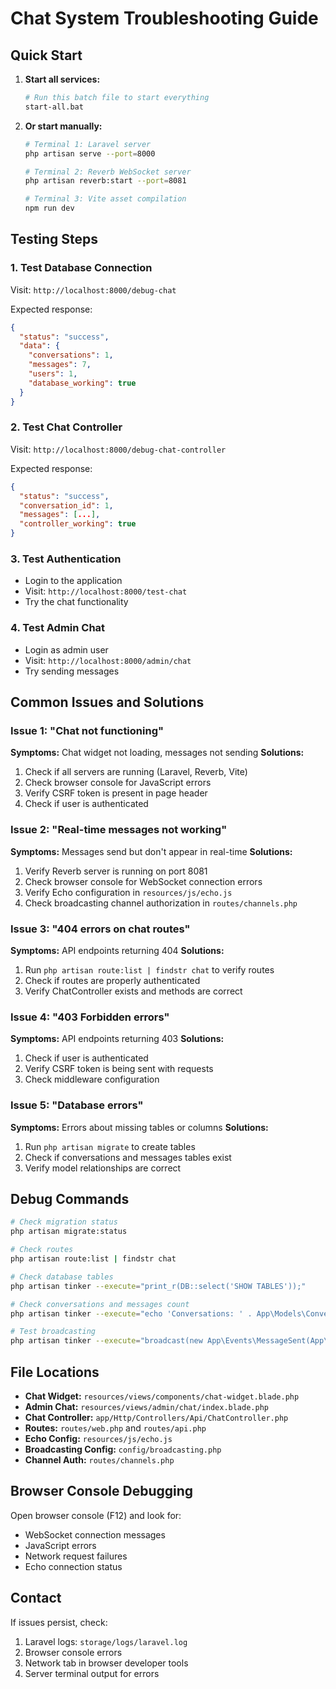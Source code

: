 # Chat System Troubleshooting Guide

## Quick Start

1. **Start all services:**
   ```bash
   # Run this batch file to start everything
   start-all.bat
   ```

2. **Or start manually:**
   ```bash
   # Terminal 1: Laravel server
   php artisan serve --port=8000

   # Terminal 2: Reverb WebSocket server
   php artisan reverb:start --port=8081

   # Terminal 3: Vite asset compilation
   npm run dev
   ```

## Testing Steps

### 1. Test Database Connection
Visit: `http://localhost:8000/debug-chat`

Expected response:
```json
{
  "status": "success",
  "data": {
    "conversations": 1,
    "messages": 7,
    "users": 1,
    "database_working": true
  }
}
```

### 2. Test Chat Controller
Visit: `http://localhost:8000/debug-chat-controller`

Expected response:
```json
{
  "status": "success",
  "conversation_id": 1,
  "messages": [...],
  "controller_working": true
}
```

### 3. Test Authentication
- Login to the application
- Visit: `http://localhost:8000/test-chat`
- Try the chat functionality

### 4. Test Admin Chat
- Login as admin user
- Visit: `http://localhost:8000/admin/chat`
- Try sending messages

## Common Issues and Solutions

### Issue 1: "Chat not functioning"
**Symptoms:** Chat widget not loading, messages not sending
**Solutions:**
1. Check if all servers are running (Laravel, Reverb, Vite)
2. Check browser console for JavaScript errors
3. Verify CSRF token is present in page header
4. Check if user is authenticated

### Issue 2: "Real-time messages not working"
**Symptoms:** Messages send but don't appear in real-time
**Solutions:**
1. Verify Reverb server is running on port 8081
2. Check browser console for WebSocket connection errors
3. Verify Echo configuration in `resources/js/echo.js`
4. Check broadcasting channel authorization in `routes/channels.php`

### Issue 3: "404 errors on chat routes"
**Symptoms:** API endpoints returning 404
**Solutions:**
1. Run `php artisan route:list | findstr chat` to verify routes
2. Check if routes are properly authenticated
3. Verify ChatController exists and methods are correct

### Issue 4: "403 Forbidden errors"
**Symptoms:** API endpoints returning 403
**Solutions:**
1. Check if user is authenticated
2. Verify CSRF token is being sent with requests
3. Check middleware configuration

### Issue 5: "Database errors"
**Symptoms:** Errors about missing tables or columns
**Solutions:**
1. Run `php artisan migrate` to create tables
2. Check if conversations and messages tables exist
3. Verify model relationships are correct

## Debug Commands

```bash
# Check migration status
php artisan migrate:status

# Check routes
php artisan route:list | findstr chat

# Check database tables
php artisan tinker --execute="print_r(DB::select('SHOW TABLES'));"

# Check conversations and messages count
php artisan tinker --execute="echo 'Conversations: ' . App\Models\Conversation::count() . ', Messages: ' . App\Models\Message::count();"

# Test broadcasting
php artisan tinker --execute="broadcast(new App\Events\MessageSent(App\Models\Message::first()));"
```

## File Locations

- **Chat Widget:** `resources/views/components/chat-widget.blade.php`
- **Admin Chat:** `resources/views/admin/chat/index.blade.php`
- **Chat Controller:** `app/Http/Controllers/Api/ChatController.php`
- **Routes:** `routes/web.php` and `routes/api.php`
- **Echo Config:** `resources/js/echo.js`
- **Broadcasting Config:** `config/broadcasting.php`
- **Channel Auth:** `routes/channels.php`

## Browser Console Debugging

Open browser console (F12) and look for:
- WebSocket connection messages
- JavaScript errors
- Network request failures
- Echo connection status

## Contact

If issues persist, check:
1. Laravel logs: `storage/logs/laravel.log`
2. Browser console errors
3. Network tab in browser developer tools
4. Server terminal output for errors 